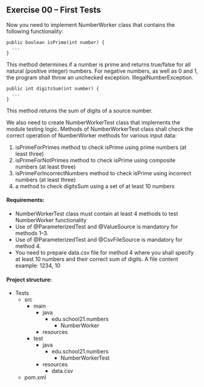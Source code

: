 ## Exercise 00 – First Tests

Now you need to implement NumberWorker class that contains the following functionality:

```
public boolean isPrime(int number) {
  ...
}
```

This method determines if a number is prime and returns true/false for all natural (positive integer) numbers. For negative numbers, as well as 0 and 1, the program shall throw an unchecked exception. IllegalNumberException.

```
public int digitsSum(int number) {
  ...
}
```

This method returns the sum of digits of a source number.

We also need to create NumberWorkerTest class that implements the module testing logic. Methods of NumberWorkerTest class shall check the correct operation of NumberWorker methods for various input data:

1. isPrimeForPrimes method to check isPrime using prime numbers (at least three)
2. isPrimeForNotPrimes method to check isPrime using composite numbers (at least three)
3. isPrimeForIncorrectNumbers method to check isPrime using incorrect numbers (at least three)
4. a method to check digitsSum using a set of at least 10 numbers

#### Requirements:

- NumberWorkerTest class must contain at least 4 methods to test NumberWorker functionality
- Use of @ParameterizedTest and @ValueSource is mandatory for methods 1–3.
- Use of @ParameterizedTest and @CsvFileSource is mandatory for method 4.
- You need to prepare data.csv file for method 4 where you shall specify at least 10 numbers and their correct sum of digits. A file content example: 1234, 10

#### Project structure:

- Tests 
  - src
    - main
      - java
        - edu.school21.numbers
          - NumberWorker
      - resources
    - test
      - java
        - edu.school21.numbers
          - NumberWorkerTest
      - resources
        - data.csv
  - pom.xml